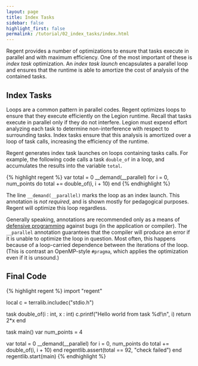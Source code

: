 ```yaml
---
layout: page
title: Index Tasks
sidebar: false
highlight_first: false
permalink: /tutorial/02_index_tasks/index.html
---
```


Regent provides a number of optimizations to ensure that tasks execute
in parallel and with maximum efficiency. One of the most important of
these is *index task* optimization. An *index task launch*
encapsulates a parallel loop and ensures that the runtime is able to
amortize the cost of analysis of the contained tasks.

## Index Tasks

Loops are a common pattern in parallel codes. Regent optimizes loops
to ensure that they execute efficiently on the Legion runtime. Recall
that tasks execute in parallel only if they do not interfere. Legion
must expend effort analyzing each task to determine non-interference
with respect to surrounding tasks. Index tasks ensure that this
analysis is amortized over a loop of task calls, increasing the
efficiency of the runtime.

Regent generates index task launches on loops containing tasks
calls. For example, the following code calls a task `double_of` in a
loop, and accumulates the results into the variable `total`.

{% highlight regent %}
var total = 0
__demand(__parallel)
for i = 0, num_points do
  total += double_of(i, i + 10)
end
{% endhighlight %}

The line `__demand(__parallel)` marks the loop as an index
launch. This annotation is *not required*, and is shown mostly for
pedagogical purposes. Regent will optimize this loop
regardless.

Generally speaking, annotations are recommended only as a means of
[defensive
programming](https://en.wikipedia.org/wiki/Defensive_programming)
against bugs (in the application or compiler). The `__parallel`
annotation guarantees that the compiler will produce an error if it
is unable to optimize the loop in question. Most often, this happens
because of a loop-carried dependence between the iterations of the
loop. (This is contrast an OpenMP-style `#pragma`, which applies the
optimization even if it is unsound.)

## Final Code

{% highlight regent %}
import "regent"

local c = terralib.includec("stdio.h")

task double_of(i : int, x : int)
  c.printf("Hello world from task %d!\n", i)
  return 2*x
end

task main()
  var num_points = 4

  var total = 0
  __demand(__parallel)
  for i = 0, num_points do
    total += double_of(i, i + 10)
  end
  regentlib.assert(total == 92, "check failed")
end
regentlib.start(main)
{% endhighlight %}
